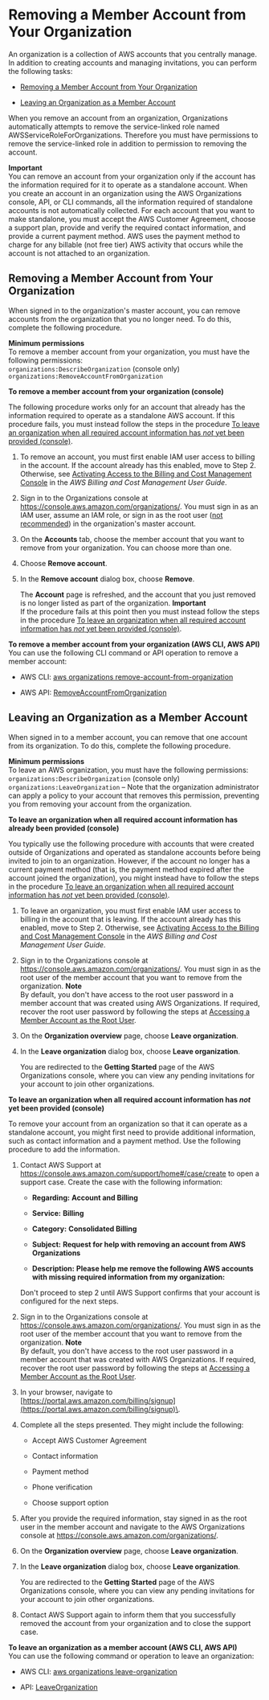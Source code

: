# Removing a Member Account from Your Organization<a name="orgs_manage_accounts_remove"></a>

An organization is a collection of AWS accounts that you centrally manage\. In addition to creating accounts and managing invitations, you can perform the following tasks:

+ [Removing a Member Account from Your Organization](#orgs_manage_accounts_remove-from-master)

+ [Leaving an Organization as a Member Account](#orgs_manage_accounts_leave-as-member)

When you remove an account from an organization, Organizations automatically attempts to remove the service\-linked role named AWSServiceRoleForOrganizations\. Therefore you must have permissions to remove the service\-linked role in addition to permission to removing the account\.

**Important**  
You can remove an account from your organization only if the account has the information required for it to operate as a standalone account\. When you create an account in an organization using the AWS Organizations console, API, or CLI commands, all the information required of standalone accounts is not automatically collected\. For each account that you want to make standalone, you must accept the AWS Customer Agreement, choose a support plan, provide and verify the required contact information, and provide a current payment method\. AWS uses the payment method to charge for any billable \(not free tier\) AWS activity that occurs while the account is not attached to an organization\. 

## Removing a Member Account from Your Organization<a name="orgs_manage_accounts_remove-from-master"></a>

When signed in to the organization's master account, you can remove accounts from the organization that you no longer need\. To do this, complete the following procedure\.

**Minimum permissions**  
To remove a member account from your organization, you must have the following permissions:  
`organizations:DescribeOrganization` \(console only\)
`organizations:RemoveAccountFromOrganization`

**To remove a member account from your organization \(console\)**

The following procedure works only for an account that already has the information required to operate as a standalone AWS account\. If this procedure fails, you must instead follow the steps in the procedure [To leave an organization when all required account information has *not* yet been provided \(console\)](#leave-without-all-info)\. 

1. To remove an account, you must first enable IAM user access to billing in the account\. If the account already has this enabled, move to Step 2\. Otherwise, see [Activating Access to the Billing and Cost Management Console](http://alpha-docs-aws.amazon.com/awsaccountbilling/latest/aboutv2/grantaccess.html#ControllingAccessWebsite-Activate) in the *AWS Billing and Cost Management User Guide*\.

1. Sign in to the Organizations console at [https://console\.aws\.amazon\.com/organizations/](https://console.aws.amazon.com/organizations/)\. You must sign in as an IAM user, assume an IAM role, or sign in as the root user \([not recommended](http://alpha-docs-aws.amazon.com/IAM/latest/UserGuide/best-practices.html#lock-away-credentials)\) in the organization's master account\.

1. On the **Accounts** tab, choose the member account that you want to remove from your organization\. You can choose more than one\.

1. Choose **Remove account**\.

1. In the **Remove account** dialog box, choose **Remove**\.

   The **Account** page is refreshed, and the account that you just removed is no longer listed as part of the organization\.
**Important**  
If the procedure fails at this point then you must instead follow the steps in the procedure [To leave an organization when all required account information has *not* yet been provided \(console\)](#leave-without-all-info)\. 

**To remove a member account from your organization \(AWS CLI, AWS API\)**  
You can use the following CLI command or API operation to remove a member account:

+ AWS CLI: [aws organizations remove\-account\-from\-organization](http://alpha-docs-aws.amazon.com/cli/latest/reference/organizations/remove-account-from-organization.html)

+ AWS API: [RemoveAccountFromOrganization](http://alpha-docs-aws.amazon.com/organizations/latest/APIReference/API_RemoveAccountFromOrganization.html)

## Leaving an Organization as a Member Account<a name="orgs_manage_accounts_leave-as-member"></a>

When signed in to a member account, you can remove that one account from its organization\. To do this, complete the following procedure\.

**Minimum permissions**  
To leave an AWS organization, you must have the following permissions:  
`organizations:DescribeOrganization` \(console only\)
`organizations:LeaveOrganization` – Note that the organization administrator can apply a policy to your account that removes this permission, preventing you from removing your account from the organization\.

**To leave an organization when all required account information has already been provided \(console\)**

You typically use the following procedure with accounts that were created outside of Organizations and operated as standalone accounts before being invited to join to an organization\. However, if the account no longer has a current payment method \(that is, the payment method expired after the account joined the organization\), you might instead have to follow the steps in the procedure [To leave an organization when all required account information has *not* yet been provided \(console\)](#leave-without-all-info)\.

1. To leave an organization, you must first enable IAM user access to billing in the account that is leaving\. If the account already has this enabled, move to Step 2\. Otherwise, see [Activating Access to the Billing and Cost Management Console](http://alpha-docs-aws.amazon.com/awsaccountbilling/latest/aboutv2/grantaccess.html#ControllingAccessWebsite-Activate) in the *AWS Billing and Cost Management User Guide*\.

1. Sign in to the Organizations console at [https://console\.aws\.amazon\.com/organizations/](https://console.aws.amazon.com/organizations/)\. You must sign in as the root user of the member account that you want to remove from the organization\. 
**Note**  
By default, you don't have access to the root user password in a member account that was created using AWS Organizations\. If required, recover the root user password by following the steps at [Accessing a Member Account as the Root User](orgs_manage_accounts_access.md#orgs_manage_accounts_access-as-root)\.

1. On the **Organization overview** page, choose **Leave organization**\.

1. In the **Leave organization** dialog box, choose **Leave organization**\.

   You are redirected to the **Getting Started** page of the AWS Organizations console, where you can view any pending invitations for your account to join other organizations\.

**To leave an organization when all required account information has *not* yet been provided \(console\)**

To remove your account from an organization so that it can operate as a standalone account, you might first need to provide additional information, such as contact information and a payment method\. Use the following procedure to add the information\. 

1. Contact AWS Support at [https://console\.aws\.amazon\.com/support/home\#/case/create](https://console.aws.amazon.com/support/home#/case/create) to open a support case\. Create the case with the following information:

   + **Regarding:** **Account and Billing**

   + **Service:** **Billing**

   + **Category:** **Consolidated Billing**

   + **Subject:** **Request for help with removing an account from AWS Organizations**

   + **Description:** **Please help me remove the following AWS accounts with missing required information from my organization: *<account IDs>***

   Don't proceed to step 2 until AWS Support confirms that your account is configured for the next steps\.

1. Sign in to the Organizations console at [https://console\.aws\.amazon\.com/organizations/](https://console.aws.amazon.com/organizations/)\. You must sign in as the root user of the member account that you want to remove from the organization\. 
**Note**  
By default, you don't have access to the root user password in a member account that was created with AWS Organizations\. If required, recover the root user password by following the steps at [Accessing a Member Account as the Root User](orgs_manage_accounts_access.md#orgs_manage_accounts_access-as-root)\.

1. In your browser, navigate to [https://portal.aws.amazon.com/billing/signup](https://portal.aws.amazon.com/billing/signup)\.

1. Complete all the steps presented\. They might include the following:

   + Accept AWS Customer Agreement

   + Contact information

   + Payment method

   + Phone verification

   + Choose support option

1. After you provide the required information, stay signed in as the root user in the member account and navigate to the AWS Organizations console at [https://console\.aws\.amazon\.com/organizations/](https://console.aws.amazon.com/organizations/)\.

1. On the **Organization overview** page, choose **Leave organization**\.

1. In the **Leave organization** dialog box, choose **Leave organization**\.

   You are redirected to the **Getting Started** page of the AWS Organizations console, where you can view any pending invitations for your account to join other organizations\.

1. Contact AWS Support again to inform them that you successfully removed the account from your organization and to close the support case\.

**To leave an organization as a member account \(AWS CLI, AWS API\)**  
You can use the following command or operation to leave an organization:

+ AWS CLI: [aws organizations leave\-organization](http://alpha-docs-aws.amazon.com/cli/latest/reference/organizations/leave-organization.html)

+ API: [LeaveOrganization](http://alpha-docs-aws.amazon.com/organizations/latest/APIReference/API_LeaveOrganization.html)